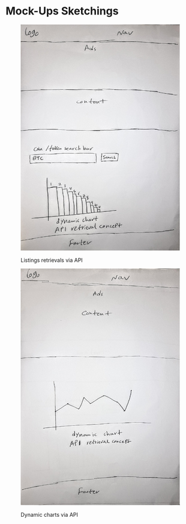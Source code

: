 # Mock-Ups Sketchings



<figure><img src="../.gitbook/assets/20240130_205947~2.jpg" alt=""><figcaption><p>Listings retrievals via API</p></figcaption></figure>





<figure><img src="../.gitbook/assets/20240130_210004~2.jpg" alt=""><figcaption><p>Dynamic charts via API</p></figcaption></figure>
